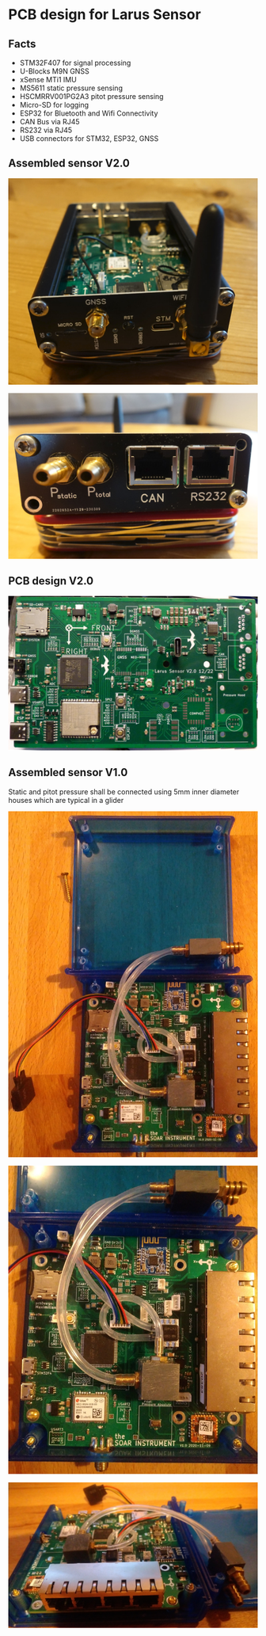 # PCB design for Larus Sensor 

## Facts
- STM32F407 for signal processing 
- U-Blocks M9N GNSS
- xSense MTi1 IMU
- MS5611 static pressure sensing
- HSCMRRV001PG2A3 pitot pressure sensing
- Micro-SD for logging
- ESP32 for Bluetooth and Wifi Connectivity
- CAN Bus via RJ45
- RS232 via RJ45
- USB connectors for STM32, ESP32, GNSS

## Assembled sensor V2.0

![Components Soldered Model](media/v2_full_assembled_front.jpg)

![Components Soldered Model](media/v2_full_assembled_back.jpg)

## PCB design V2.0

![Components Soldered Model](media/v2_soldered_components.jpg)



## Assembled sensor V1.0
Static and pitot pressure shall be connected using 5mm inner diameter houses which are typical in a glider

![Assembled 1](media/v1_full_assembled_1.jpg)

![Assembled 2](media/v1_full_assembled_2.jpg)

![Assembled 3](media/v1_full_assembled_3.jpg)
